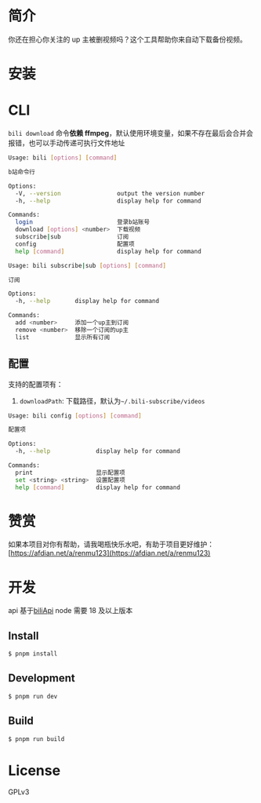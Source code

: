 # 简介

你还在担心你关注的 up 主被删视频吗？这个工具帮助你来自动下载备份视频。

# 安装

# CLI

`bili download` 命令**依赖 ffmpeg**，默认使用环境变量，如果不存在最后会合并会报错，也可以手动传递可执行文件地址

```bash
Usage: bili [options] [command]

b站命令行

Options:
  -V, --version                output the version number
  -h, --help                   display help for command

Commands:
  login                        登录b站账号
  download [options] <number>  下载视频
  subscribe|sub                订阅
  config                       配置项
  help [command]               display help for command
```

```bash
Usage: bili subscribe|sub [options] [command]

订阅

Options:
  -h, --help       display help for command

Commands:
  add <number>     添加一个up主到订阅
  remove <number>  移除一个订阅的up主
  list             显示所有订阅
```

## 配置

支持的配置项有：

1. `downloadPath`: 下载路径，默认为`~/.bili-subscribe/videos`

```bash
Usage: bili config [options] [command]

配置项

Options:
  -h, --help             display help for command

Commands:
  print                  显示配置项
  set <string> <string>  设置配置项
  help [command]         display help for command
```

# 赞赏

如果本项目对你有帮助，请我喝瓶快乐水吧，有助于项目更好维护：[https://afdian.net/a/renmu123](https://afdian.net/a/renmu123)

# 开发

api 基于[biliApi](https://github.com/renmu123/biliAPI)
node 需要 18 及以上版本

## Install

```bash
$ pnpm install
```

## Development

```bash
$ pnpm run dev
```

## Build

```bash
$ pnpm run build
```

# License

GPLv3
